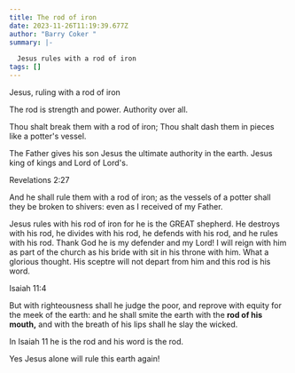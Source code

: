 ```yaml
---
title: The rod of iron
date: 2023-11-26T11:19:39.677Z
author: "Barry Coker "
summary: |-
  
  Jesus rules with a rod of iron
tags: []
---
```

Jesus, ruling with a rod of iron

The rod is strength and power. Authority over all.

Thou shalt break them with a rod of iron; Thou shalt dash them in pieces like a potter's vessel.

The Father gives his son Jesus the ultimate authority in the earth. Jesus king of kings and Lord of Lord's.

Revelations 2:27

And he shall rule them with a rod of iron; as the vessels of a potter shall they be broken to shivers: even as I received of my Father.

Jesus rules with his rod of iron for he is the GREAT shepherd. He destroys with his rod, he divides with his rod, he defends with his rod, and he rules with his rod. Thank God he is my defender and my Lord! I will reign with him as part of the church as his bride with sit in his throne with him. What a glorious thought. His sceptre will not depart from him and this rod is his word.

Isaiah 11:4 

But with righteousness shall he judge the poor, and reprove with equity for the meek of the earth: and he shall smite the earth with the **rod of his mouth,** and with the breath of his lips shall he slay the wicked.

In Isaiah 11 he is the rod and his word is the rod. 

Yes Jesus alone will rule this earth again!